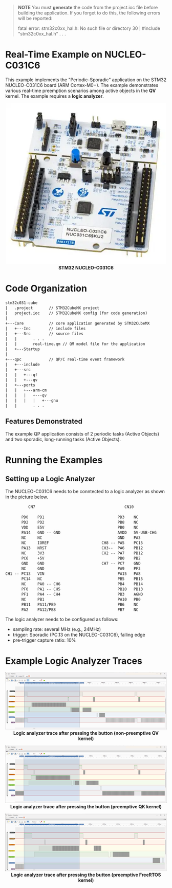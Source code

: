 > **NOTE**
You must **generate** the code from the project.ioc file before building the application. If you forget to do this, the following errors will be reported:
>
> fatal error: stm32c0xx_hal.h: No such file or directory
   30 | #include "stm32c0xx_hal.h"
   . . .

# Real-Time Example on NUCLEO-C031C6
This example implements the "Periodic-Sporadic" application on the STM32 NUCLEO-C031C6 board (ARM Cortex-M0+). The example demonstrates various real-time preemption scenarios among active objects in the **QV** kernel. The example requires a **logic analyzer**.

<p align="center">
<img src="stm32-nucleo-c031c6.webp"/><br>
<b>STM32 NUCLEO-C031C6</b>
</p>

# Code Organization
```
stm32c031-cube
|   .project       // STM32CubeMX project
|   project.ioc    // STM32CubeMX config (for code generation)
|
+---Core           // core application generated by STM32CubeMX
|   +---Inc        // include files
|   +---Src        // source files
|   |       . . .
|   |       real-time.qm // QM model file for the application
|   +---Startup
|
+---qpc            // QP/C real-time event framework
|   +---include
|   +---src
|   |   +---qf
|   |   +---qv
|   +---ports
|   |   +---arm-cm
|   |   |   +---qv
|   |   |   |   +---gnu
|   |       . . .
```

## Features Demonstrated
The example QP application consists of 2 periodic tasks (Active Objects) and two sporadic, long-running tasks (Active Objects).

# Running the Examples

## Setting up a Logic Analyzer
The NUCLEO-C031C6 needs to be conntected to a logic analyzer as shown in the picture below.

              CN7                                       CN10

           PD0    PD1                                PD3    NC
           PD2    PD2                                PB8    NC
           VDD    E5V                                PB0    NC
           PA14   GND -- GND                         AVDD   5V-USB-CHG
           NC     NC                                 GND    PA3
           NC     IOREF                       CH8 -- PA5    PC15
           PA13   NRST                        CH3--  PA6    PB12
           NC     3V3                         CH2 -- PA7    PB12
           PC6    +5V                                PB0    PB2
           GND    GND                         CH7 -- PC7    GND
           NC     GND                                PA9    PF3
    CH1 -- PC13   VIN                                PA15   PA8
           PC14   NC                                 PB5    PB15
           NC     PA0 -- CH6                         PB4    PB14
           PF0    PA1 -- CH5                         PB10   PB13
           PF1    PA4 -- CH4                         PB3    AGND
           NC     PB1                                PA10   PB0
           PB11   PA11/PB9                           PB6    NC
           PA2    PA12/PB8                           PB7    NC

The logic analyzer needs to be configured as follows:
- sampling rate: several MHz (e.g., 24MHz)
- trigger: Sporadic (PC.13 on the NUCLEO-C031C6), falling edge
- pre-trigger capture ratio: 10%

# Example Logic Analyzer Traces

<p align="center">
<img src="../traces/qv.png"/><br>
<b>Logic analyzer trace after pressing the button (non-preemptive QV kernel)</b>
</p>
<p align="center">
<img src="../traces/qk.png"/><br>
<b>Logic analyzer trace after pressing the button (preemptive QK kernel)</b>
</p>
<p align="center">
<img src="../traces/freertos.png"/><br>
<b>Logic analyzer trace after pressing the button (preemptive FreeRTOS kernel)</b>
</p>
